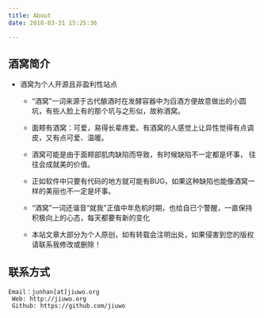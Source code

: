 ```yaml
---
title: About
date: 2018-03-31 15:25:36

---
```


## 酒窝简介
* 酒窝为个人开源且非盈利性站点

	* “酒窝”一词来源于古代酿酒时在发酵容器中为舀酒方便故意做出的小圆坑，有些人脸上有的那个坑与之形似，故称酒窝。
	* 面颊有酒窝：可爱，易得长辈疼爱。有酒窝的人感觉上让异性觉得有点调皮，又有点可爱、温暖。
	
	* 酒窝可能是由于面颊部肌肉缺陷而导致，有时候缺陷不一定都是坏事， 往往会成就美的价值。
	* 正如软件中只要有代码的地方就可能有BUG，如果这种缺陷也能像酒窝一样的美丽也不一定是坏事。

	* “酒窝”一词还谐音“就我”正值中年危机时期，也给自已个警醒，一直保持积极向上的心态，每天都要有新的变化

	* 本站文章大部分为个人原创，如有转载会注明出处，如果侵害到您的版权请联系我修改或删除！

## 联系方式
	Email：junhan[at]jiuwo.org
	 Web: http://jiuwo.org
	 Github: https://github.com/jiuwo
